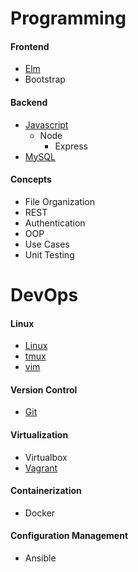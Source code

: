 # Programming

#### Frontend
- [Elm](./topics/elm.md)
- Bootstrap

#### Backend
- [Javascript](./topics/javascript.md)
    - Node
        - Express
- [MySQL](./topics/mysql.md)

#### Concepts
- File Organization
- REST
- Authentication
- OOP
- Use Cases
- Unit Testing

# DevOps

#### Linux
- [Linux](./topics/linux.md)
- [tmux](./topics/tmux.md)
- [vim](./topics/vim.md)

#### Version Control
- [Git](./topics/git.md)

#### Virtualization
- Virtualbox
- [Vagrant](./topics/vagrant.md)

#### Containerization
- Docker

#### Configuration Management
- Ansible
